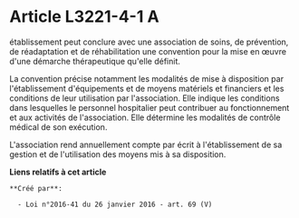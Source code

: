 # Article L3221-4-1 A

établissement peut conclure avec une association de soins, de prévention, de réadaptation et de réhabilitation une convention
pour la mise en œuvre d'une démarche thérapeutique qu'elle définit. 

La convention précise notamment les modalités de mise à disposition par l'établissement d'équipements et de moyens matériels
et financiers et les conditions de leur utilisation par l'association. Elle indique les conditions dans lesquelles le
personnel hospitalier peut contribuer au fonctionnement et aux activités de l'association. Elle détermine les modalités de
contrôle médical de son exécution. 

L'association rend annuellement compte par écrit à l'établissement de sa gestion et de l'utilisation des moyens mis à sa
disposition.

**Liens relatifs à cet article**

	**Créé par**:

	  - Loi n°2016-41 du 26 janvier 2016 - art. 69 (V)
